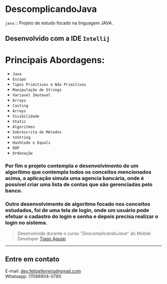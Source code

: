 # DescomplicandoJava
``java`` :: Projeto de estudo focado na linguagem JAVA. 

## Desenvolvido com a IDE ``Intellij``

# Principais Abordagens:

- ``Java``
- ``Escopo``
- ``Tipos Primitivos e Não Primitivos``
- ``Manipulação de Strings``
- ``Variavel Imutavel``
- ``Arrays``
- ``Casting``
- ``Arrays``
- ``Visibilidade``
- ``Static``
- ``Algoritmos``
- ``Sobrescrita de Métodos``
- ``toString``
- ``HashCode e Equals``
- ``OOP``
- ``Ordenação``


### Por fim o projeto contempla o desenvolvimento de um algorítimo que contempla todos os conceitos mencionados acima, a aplicação simula uma agencia bancária, onde é possível criar uma lista de contas que são gerenciadas pelo banco.

### Outro desenvolvimento de algoritmo focado nos conceitos estudados, foi de uma tela de login, onde um usuário pode efetuar o cadastro do login e senha e depois precisa realizar o login no sistema.


> Desenvolvido durante o curso "*DescomplicandoJava*" do Mobile Developer [Tiago Aguiar](https://github.com/tiago-aguiar).
***

## Entre em contato 
E-mail: dev.felipeferreira@gmail.com 
<br>Whatsapp: (11)96904-0780</br>
